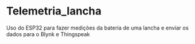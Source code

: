 # Telemetria_lancha
Uso do ESP32 para fazer medições da bateria de uma lancha e enviar os dados para o Blynk e Thingspeak
